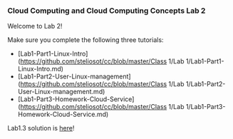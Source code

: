 ### Cloud Computing and Cloud Computing Concepts Lab 2

Welcome to Lab 2!

Make sure you complete the following three tutorials:

* [Lab1-Part1-Linux-Intro](https://github.com/steliosot/cc/blob/master/Class 1/Lab 1/Lab1-Part1-Linux-Intro.md)
* [Lab1-Part2-User-Linux-management](https://github.com/steliosot/cc/blob/master/Class 1/Lab 1/Lab1-Part2-User-Linux-management.md)
* [Lab1-Part3-Homework-Cloud-Service](https://github.com/steliosot/cc/blob/master/Class 1/Lab 1/Lab1-Part3-Homework-Cloud-Service.md)

Lab1.3 solution is [here](https://github.com/steliosot/cc/tree/master/Class%201/Lab%201/Lab1-Part3-Solutions)!